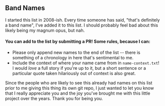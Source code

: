 ## Band Names

I started this list in 2008-ish.  Every time someone has said, "that's definitely a band name", I've added it to this list.  I should probably feel bad about this likely being my magnum opus, but nah.

#### You can add to the list by submitting a PR!  Some rules, because I can:

* Please only append new names to the end of the list -- there is something of a chronology in here that's sentimental to me.  
* Include the context of where your name came from in `name-context.txt`!  I would *love* a full story if you're up to it, but a short sentence or a particular quote taken hilariously out of context is also great.

Since the people who are likely to see this already had names on this list prior to me giving this thing its own git repo, I just wanted to let you know that I really appreciate you and the joy you've brought me with this little project over the years.  Thank you for being you.